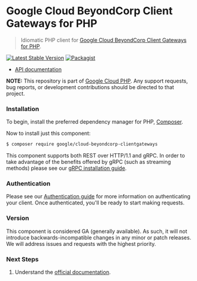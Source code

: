 # Google Cloud BeyondCorp Client Gateways for PHP

> Idiomatic PHP client for [Google Cloud BeyondCorp Client Gateways for PHP](https://cloud.google.com/beyondcorp-enterprise).

[![Latest Stable Version](https://poser.pugx.org/google/cloud-beyondcorp-clientgateways/v/stable)](https://packagist.org/packages/google/cloud-beyondcorp-clientgateways) [![Packagist](https://img.shields.io/packagist/dm/google/cloud-beyondcorp-clientgateways.svg)](https://packagist.org/packages/google/cloud-beyondcorp-clientgateways)

* [API documentation](https://cloud.google.com/php/docs/reference/cloud-beyondcorp-clientgateways/latest)

**NOTE:** This repository is part of [Google Cloud PHP](https://github.com/googleapis/google-cloud-php). Any
support requests, bug reports, or development contributions should be directed to
that project.

### Installation

To begin, install the preferred dependency manager for PHP, [Composer](https://getcomposer.org/).

Now to install just this component:

```sh
$ composer require google/cloud-beyondcorp-clientgateways
```

This component supports both REST over HTTP/1.1 and gRPC. In order to take advantage of the benefits offered by gRPC (such as streaming methods)
please see our [gRPC installation guide](https://cloud.google.com/php/grpc).

### Authentication

Please see our [Authentication guide](https://github.com/googleapis/google-cloud-php/blob/main/AUTHENTICATION.md) for more information
on authenticating your client. Once authenticated, you'll be ready to start making requests.

### Version

This component is considered GA (generally available). As such, it will not introduce backwards-incompatible changes in
any minor or patch releases. We will address issues and requests with the highest priority.

### Next Steps

1. Understand the [official documentation](https://cloud.google.com/beyondcorp-enterprise/docs).
